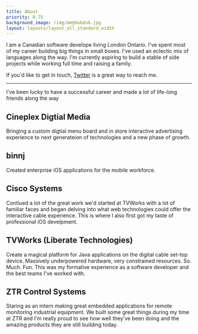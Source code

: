 ```yaml
---
title: About
priority: 0.75
background_image: /img/me@dubdub.jpg
layout: layouts/layout_all_standard_width
---
```


I am a Canadian software develope living London Ontario. I've spent most of my career building big things in small boxes. I've used an eclectic mix of languages along the way. I'm currently aspiring to build a stable of side projects while working full time and raising a family. 


If you'd like to get in touch, [Twitter](https://twitter.com/kevinhendry) is a great way to reach me. 

----------------

I've been lucky to have a successful career and made a lot of life-long friends along the way

## Cineplex Digtial Media

Bringing a custom digtial menu board and in store interactive advertising experience to next generateion of technologies and a new phase of growth.

## binnj

Created enterprise iOS applications for the mobile workforce. 

## Cisco Systems

Contiued a lot of the great work we'd started at TVWorks with a lot of familiar faces and began delving into what web technologies could offer the interactive cable experience. This is where I also first got my taste of professional iOS develpment.

## TVWorks (Liberate Technologies)

Create a magical platform for Java applications on the digital cable set-top device. Massively underpowered hardware, very constrained resources. So. Much. Fun. This was my formative experience as a software developer and the best teams I've worked with.

## ZTR Control Systems

Staring as an intern making great embedded applications for remote monitoring industrial equipment. We built some great things during my time at ZTR and I'm really proud to see how well they've been doing and the amazing products they are still building today.